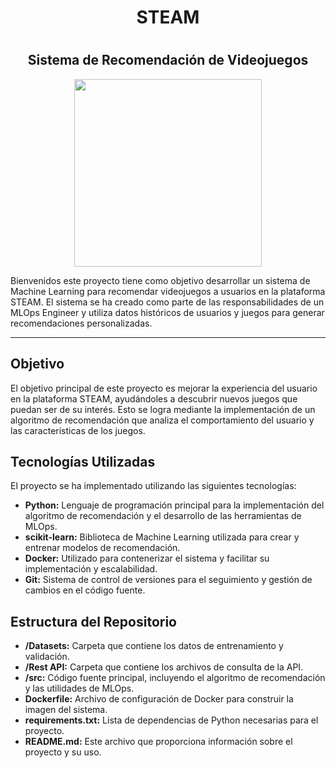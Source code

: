 # <h1 align=center>STEAM</h1>

# <h2 align=center> Sistema de Recomendación de Videojuegos</h2>
<p align="center">
<img src="https://upload.wikimedia.org/wikipedia/commons/thumb/8/83/Steam_icon_logo.svg/512px-Steam_icon_logo.svg.png"  height=300>
</p>

Bienvenidos este proyecto tiene como objetivo desarrollar un sistema de Machine Learning para recomendar videojuegos a usuarios en la plataforma STEAM. El sistema se ha creado como parte de las responsabilidades de un MLOps Engineer y utiliza datos históricos de usuarios y juegos para generar recomendaciones personalizadas.  

<hr>  

<h2>Objetivo</h2>

El objetivo principal de este proyecto es mejorar la experiencia del usuario en la plataforma STEAM, ayudándoles a descubrir nuevos juegos que puedan ser de su interés. Esto se logra mediante la implementación de un algoritmo de recomendación que analiza el comportamiento del usuario y las características de los juegos.

<h2>Tecnologías Utilizadas</h2>

<p>El proyecto se ha implementado utilizando las siguientes tecnologías:</p>

<ul>
    <li><strong>Python:</strong> Lenguaje de programación principal para la implementación del algoritmo de recomendación y el desarrollo de las herramientas de MLOps.</li>
    <li><strong>scikit-learn:</strong> Biblioteca de Machine Learning utilizada para crear y entrenar modelos de recomendación.</li>
    <li><strong>Docker:</strong> Utilizado para contenerizar el sistema y facilitar su implementación y escalabilidad.</li>
    <li><strong>Git:</strong> Sistema de control de versiones para el seguimiento y gestión de cambios en el código fuente.</li>
</ul>

<h2>Estructura del Repositorio</h2>

<ul>
    <li><strong>/Datasets:</strong> Carpeta que contiene los datos de entrenamiento y validación.</li>
    <li><strong>/Rest API:</strong> Carpeta que contiene los archivos de consulta de la API.
    <li><strong>/src:</strong> Código fuente principal, incluyendo el algoritmo de recomendación y las utilidades de MLOps.</li>
    <li><strong>Dockerfile:</strong> Archivo de configuración de Docker para construir la imagen del sistema.</li>
    <li><strong>requirements.txt:</strong> Lista de dependencias de Python necesarias para el proyecto.</li>
    <li><strong>README.md:</strong> Este archivo que proporciona información sobre el proyecto y su uso.</li>
</ul>